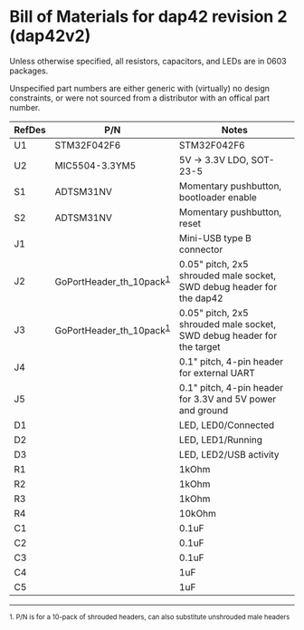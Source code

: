 # Bill of Materials for dap42 revision 2 (dap42v2)
Unless otherwise specified, all resistors, capacitors, and LEDs are in 0603 packages.

Unspecified part numbers are either generic with (virtually) no design constraints, or were not sourced from a distributor with an offical part number.

RefDes | P/N | Notes
---|------------------------|------------
U1 | STM32F042F6            | STM32F042F6
U2 | MIC5504-3.3YM5         | 5V -> 3.3V LDO, SOT-23-5
S1 | ADTSM31NV              | Momentary pushbutton, bootloader enable
S2 | ADTSM31NV              | Momentary pushbutton, reset
J1 | | Mini-USB type B connector
J2 | GoPortHeader_th_10pack<sup>[1](#f1)</sup> | 0.05" pitch, 2x5 shrouded male socket, SWD debug header for the dap42
J3 | GoPortHeader_th_10pack<sup>[1](#f1)</sup> | 0.05" pitch, 2x5 shrouded male socket, SWD debug header for the target
J4 | | 0.1" pitch, 4-pin header for external UART
J5 | | 0.1" pitch, 4-pin header for 3.3V and 5V power and ground
D1 | | LED, LED0/Connected
D2 | | LED, LED1/Running
D3 | | LED, LED2/USB activity
R1 | | 1kOhm
R2 | | 1kOhm
R3 | | 1kOhm
R4 | | 10kOhm
C1 | | 0.1uF
C2 | | 0.1uF
C3 | | 0.1uF
C4 | | 1uF
C5 | | 1uF

---
<sup id="#f1">1. P/N is for a 10-pack of shrouded headers, can also substitute unshrouded male headers</sup>
